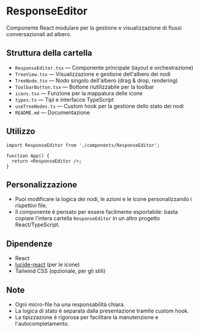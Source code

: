 # ResponseEditor

Componente React modulare per la gestione e visualizzazione di flussi conversazionali ad albero.

## Struttura della cartella

- `ResponseEditor.tsx` — Componente principale (layout e orchestrazione)
- `TreeView.tsx` — Visualizzazione e gestione dell'albero dei nodi
- `TreeNode.tsx` — Nodo singolo dell'albero (drag & drop, rendering)
- `ToolbarButton.tsx` — Bottone riutilizzabile per la toolbar
- `icons.tsx` — Funzione per la mappatura delle icone
- `types.ts` — Tipi e interfacce TypeScript
- `useTreeNodes.ts` — Custom hook per la gestione dello stato dei nodi
- `README.md` — Documentazione

## Utilizzo

```tsx
import ResponseEditor from './components/ResponseEditor';

function App() {
  return <ResponseEditor />;
}
```

## Personalizzazione
- Puoi modificare la logica dei nodi, le azioni e le icone personalizzando i rispettivi file.
- Il componente è pensato per essere facilmente esportabile: basta copiare l'intera cartella `ResponseEditor` in un altro progetto React/TypeScript.

## Dipendenze
- React
- [lucide-react](https://lucide.dev/icons/) (per le icone)
- Tailwind CSS (opzionale, per gli stili)

## Note
- Ogni micro-file ha una responsabilità chiara.
- La logica di stato è separata dalla presentazione tramite custom hook.
- La tipizzazione è rigorosa per facilitare la manutenzione e l'autocompletamento. 
